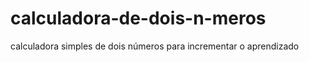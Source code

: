 # calculadora-de-dois-n-meros
calculadora simples de dois números para incrementar o aprendizado
<?php
echo "calculadora de dois numero simples.\n";
echo "Digite seu primeiro número:";
$n1 = fgets(STDIN);
echo "$n1";
echo "Digite seu segundo número:";
$n2 = fgets(STDIN);
echo "$n2";
echo "\nDigite a operação desejada:\n";
$operacao = floatval(fgets(STDIN));
switch ($operacao) {
    case "+":
    echo "a operação selecinada foi soma portanto o valor da sua soma é:\n",$n1+$n2;
    break;
      case "-":
    echo "a operação selecinada foi subtração, portanto o valor da sua subtração é:\n",$n1-$n2;
    break;
     case "*":
    echo "a operação selecinada foi multiplicação, portanto o valor da sua multiplicação é:\n",$n1*$n2;
    break;
 case "/":
    echo "a operação selecinada foi divisão, portanto o valor da sua divisão é:\n",$n1/$n2;
    break;
    default:
    echo "infelimente você digitou uma operação invalida.";
        break;
}



?>
